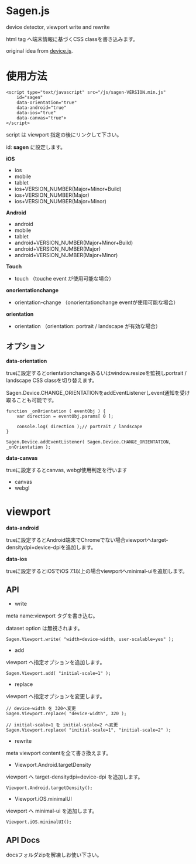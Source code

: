 Sagen.js
========

device detector, viewport write and rewrite

html tag へ端末情報に基づくCSS classを書き込みます。

original idea from [device.js](https://github.com/matthewhudson/device.js).

# 使用方法
    <script type="text/javascript" src="/js/sagen-VERSION.min.js"
        id="sagen"
        data-orientation="true"
        data-android="true"
        data-ios="true"
        data-canvas="true">
    </script>


script は viewport 指定の後にリンクして下さい。

id: **sagen** に設定します。

**iOS**

* ios
* mobile
* tablet
* ios+VERSION_NUMBER(Major+Minor+Build)
* ios+VERSION_NUMBER(Major)
* ios+VERSION_NUMBER(Major+Minor)

**Android**

* android
* mobile
* tablet
* android+VERSION_NUMBER(Major+Minor+Build)
* android+VERSION_NUMBER(Major)
* android+VERSION_NUMBER(Major+Minor)

**Touch**

* touch （touche event が使用可能な場合）

**onorientationchange**

* orientation-change （onorientationchange eventが使用可能な場合）

**orientation**

* orientation （orientation: portrait / landscape が有効な場合）

## オプション
**data-orientation**

trueに設定するとorientationchangeあるいはwindow.resizeを監視しportrait / landscape CSS classを切り替えます。

Sagen.Device.CHANGE_ORIENTATIONをaddEventListenerしevent通知を受け取ることも可能です。

    function _onOrientation ( eventObj ) {
        var direction = eventObj.params[ 0 ];

        console.log( direction );// portrait / landscape
    }

    Sagen.Device.addEventListener( Sagen.Device.CHANGE_ORIENTATION, _onOrientation );

**data-canvas**

trueに設定するとcanvas, webgl使用判定を行います

* canvas
* webgl


# viewport
**data-android**

trueに設定するとAndroid端末でChromeでない場合viewportへtarget-densitydpi=device-dpiを追加します。


**data-ios**

trueに設定するとiOSでiOS 7.1以上の場合viewportへminimal-uiを追加します。


## API
* write

meta name:viewport タグを書き込む。

dataset option は無視されます。

    Sagen.Viewport.write( "width=device-width, user-scalable=yes" );

* add

viewport へ指定オプションを追加します。

    Sagen.Viewport.add( "initial-scale=1" );

* replace

viewport へ指定オプションを変更します。

    // device-width を 320へ変更
    Sagen.Viewport.replace( "device-width", 320 );

    // initial-scale=1 を initial-scale=2 へ変更
    Sagen.Viewport.replace( "initial-scale=1", "initial-scale=2" );

* rewrite

meta viewport contentを全て書き換えます。

* Viewport.Android.targetDensity

viewport へ target-densitydpi=device-dpi を追加します。

    Viewport.Android.targetDensity();

* Viewport.iOS.minimalUI

viewport へ minimal-ui を追加します。

    Viewport.iOS.minimalUI();

## API Docs
docsフォルダzipを解凍しお使い下さい。